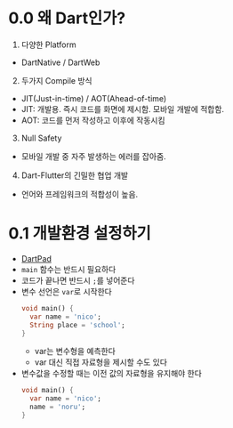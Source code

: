 # 0.0 왜 Dart인가?
1. 다양한 Platform
  - DartNative / DartWeb
2. 두가지 Compile 방식
  - JIT(Just-in-time) / AOT(Ahead-of-time)
  - JIT: 개발용. 즉시 코드를 화면에 제시함. 모바일 개발에 적합함.
  - AOT: 코드를 먼저 작성하고 이후에 작동시킴
3. Null Safety
  - 모바일 개발 중 자주 발생하는 에러를 잡아줌.
4. Dart-Flutter의 긴밀한 협업 개발
  - 언어와 프레임워크의 적합성이 높음.

# 0.1 개발환경 설정하기
- [DartPad](https://dartpad.dev/)
- `main` 함수는 반드시 필요하다
- 코드가 끝나면 반드시 `;`를 넣어준다
- 변수 선언은 `var`로 시작한다
  ```dart
  void main() {
    var name = 'nico';
    String place = 'school';
  }
  ```
  - var는 변수형을 예측한다
  - var 대신 직접 자료형을 제시할 수도 있다
- 변수값을 수정할 때는 이전 값의 자료형을 유지해야 한다
  ```dart
  void main() {
    var name = 'nico';
    name = 'noru';
  }
  ```